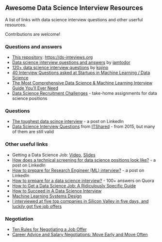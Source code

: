 ## Awesome Data Science Interview Resources

A list of links with data science interview questions and other userful resources.

Contributions are welcome!

### Questions and answers

* [This repository](https://github.com/alexeygrigorev/data-science-interviews): https://ds-inteviews.org
* [Data science interview questions and answers](https://github.com/iamtodor/data-science-interview-questions-and-answers) by [iamtodor](https://github.com/iamtodor)
* [120+ data science interview questions](https://github.com/kojino/120-Data-Science-Interview-Questions) by [kojino](https://github.com/kojino/)
* [40 Interview Questions asked at Startups in Machine Learning / Data Science](https://www.analyticsvidhya.com/blog/2016/09/40-interview-questions-asked-at-startups-in-machine-learning-data-science/)
* [The Most Comprehensive Data Science & Machine Learning Interview Guide You’ll Ever Need](https://www.analyticsvidhya.com/blog/2018/06/comprehensive-data-science-machine-learning-interview-guide/)
* [Data Science Recruitment Challenges](https://github.com/alexeygrigorev/datascience-recruitment-challenges) - take-home assignments for data science positions

### Questions

* [The toughest data scince interview](https://www.linkedin.com/posts/agrigorev_datascience-machinelearning-ml-activity-6630138658219409409-bTWh) - a post on LinkedIn
* [Data Science Interview Questions](https://www.itshared.org/2015/10/data-science-interview-questions.html) from [ITShared](https://www.itshared.org/) - from 2015, but many of them are still valid


### Other useful links

* Getting a Data Science Job: [Video](https://www.youtube.com/watch?v=jYYR1fH8k7o), [Slides](https://www.slideshare.net/AlexeyGrigorev/getting-a-data-science-job)
* [How does a technical screening for data science positions look like?](https://www.linkedin.com/posts/agrigorev_datascience-machinelearning-ml-activity-6631245015718866944-Vb87) - a post on LinkedIn
* [How to prepare for Research Engineer (ML) interview?](https://www.linkedin.com/posts/agrigorev_machinelearning-ml-interviews-activity-6622232556311990272-_dAN) - a post on LinkedIn
* [How to prepare for a data science interview?](https://www.quora.com/How-do-I-prepare-for-a-data-scientist-interview) - 100+ answers on Quora 
* [How to Get a Data Science Job: A Ridiculously Specific Guide](http://brohrer.github.io/get_data_science_job.html)
* [How to Succeed in A Data Science Interview](https://blog.pramp.com/how-to-succeed-in-a-data-science-interview-27553ab69d8a)
* [Machine Learning Systems Design](https://github.com/chiphuyen/machine-learning-systems-design)
* [I interviewed at five top companies in Silicon Valley in five days, and luckily got five job offers](https://medium.com/@XiaohanZeng/i-interviewed-at-five-top-companies-in-silicon-valley-in-five-days-and-luckily-got-five-job-offers-25178cf74e0f)


### Negotiation

* [Ten Rules for Negotiating a Job Offer](https://haseebq.com/my-ten-rules-for-negotiating-a-job-offer/)
* [Career Advice and Salary Negotiations: Move Early and Move Often](https://thehftguy.com/2017/01/23/career-advice-and-salary-negotiations-move-early-and-move-often/)
